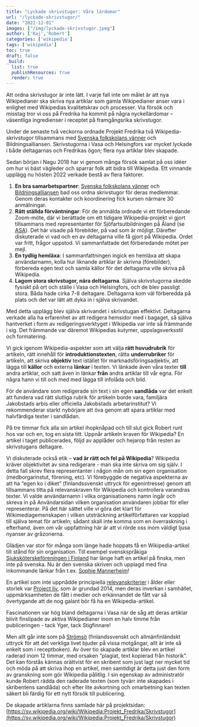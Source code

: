 ```yaml
---
title: "Lyckade skrivstugor: Våra lärdomar"
url: "/lyckade-skrivstugor/"
date: "2022-12-01"
images: ["/img/lyckade-skrivstugor.jpeg"]
author: ['Kaj','Robert']
categories: ['wikipedia']
tags: ['wikipedia']
toc: true
draft: false
_build:
  list: true
  publishResources: true
  render: true
---
```

Att ordna skrivstugor är inte lätt. I varje fall inte om målet är att nya Wikipedianer ska skriva nya artiklar som gamla Wikipedianer anser vara i enlighet med Wikipedias kvalitetskrav och processer. Via försök och misstag tror vi oss på Fredrika ha kommit på några nyckellärdomar – väsentliga ingredienser i receptet på framgångsrika skrivstugor.

Under de senaste två veckorna ordnade Projekt Fredrika två Wikipedia-skrivstugor tillsammans med [Svenska folkskolans vänner](https://sv.wikipedia.org/wiki/Svenska_folkskolans_vänner) och Bildningsalliansen. Skrivstugorna i Vasa och Helsingfors var mycket lyckade i både deltagarnas och Fredrikas ögon; flera nya artiklar blev skapade. 

Sedan början i Nagu 2018 har vi genom många försök samlat på oss idéer om hur vi bäst vägleder och sparrar folk att bidra till Wikipedia. Ett vinnande upplägg nu hösten 2022 verkade bestå av flera faktorer. 

1. **En bra samarbetspartner**: [Svenska folkskolans vänner](https://sfv.fi/sv/hem/) och [Bildningsalliansen](https://www.bildningsalliansen.fi/) bad oss ordna skrivstugor för deras medlemmar. Genom deras kontakter och koordinering fick kursen närmare 30 anmälningar. 
2. **Rätt ställda förväntningar**: För de anmälda ordnade vi ett förberedande Zoom-möte, där vi berättade om ett tidigare Wikipedia-projekt vi gjort tillsammans med representanter för Sjöfartsutbildningen på Åland (se [ASA](https://projektfredrika.fi/asa-uppdrag/)). Det här visade på förebilder, på vad som är möjligt. Därefter diskuterade vi vad och en av deltagarna ville få gjort på Wikipedia. Ordet var fritt, frågor uppstod. Vi sammanfattade det förberedande mötet per mejl. 
3. **En tydlig hemläxa**: I sammanfattningen ingick en hemläxa  att skapa användarnamn, kolla hur liknande artiklar är skrivna (förebilder), förbereda egen text och samla källor för det deltagarna ville skriva på Wikipedia. 
4. **Lagom stora skrivstugor, nära deltagarna**. Själva skrivstugorna skedde fysiskt på ort och ställe i Vasa och Helsingfors, och de blev passligt stora. Båda hade cirka 7-8 deltagare. Deltagarna kom väl förberedda på plats och det var lätt att dyka in i själva skrivandet. 

Med detta upplägg blev själva skrivandet i skrivstugan effektivt. Deltagarna verkade alla ha erfarenhet av att redigera hemsidor med i bagaget, så själva hantverket i form av redigeringsverktyget i Wikipedia var inte så främmande i sig. Det främmande var däremot Wikipedias kutymer, uppslagsverksstil och formatering. 

Vi gick igenom Wikipedia-aspekter som att välja **rätt huvudrubrik** för artikeln, rätt innehåll för **introduktionstexten**, rätta **underrubriker** för artikeln, att skriva **objektiv** text istället för marknadsföringsadjektiv, att lägga till **källor** och externa **länkar** i texten. Vi länkade även våra texter **till** andra artiklar, och satt även in länkar **från** andra artiklar till vår egna. För några hann vi till och med med lägga till infolåda och bild. 

För de användare som redigerade sin text i sin egen **sandlåda** var det enkelt att fundera vad rätt slutliga rubrik för artikeln borde vara, familjära Jakobstads arbis eller officiella Jakobstads arbetarinstitut? Vi rekommenderar starkt nybörjare att öva genom att spara artiklar med halvfärdiga texter i sandlådan. 

På tre timmar fick alla sin artikel ihopknåpad och till slut gick Robert runt hos var och en, tog en sista titt. Uppnår artikeln kraven för Wikipedia? En artikel i taget publicerades, följd  av applåder och hejarop från resten av skrivstugans deltagare. 

Vi diskuterade också etik – **vad är rätt och fel på Wikipedia**? Wikipedia kräver objektivitet av sina redigerare - man ska inte skriva om sig själv. I detta fall skrev flera representanter i någon mån om sin egen organisation (medborgarinstut, förening, etc). Vi förebyggde de negativa aspekterna av att ha “egen ko i diket” (finlandssvenskt uttryck för egenintresse) genom att tillsammans titta på relevanskraven för Wikipedia och kontrollera varandras texter. Vi valde användarnamn i vilka organisationens namn ingår och skreva in på Användarsidan vilken organisation användaren jobbar för eller representerar. På det här sättet ville vi göra det klart för Wikimediagemenskapen i vilken utsträckning artikelförfattaren var kopplad till själva temat för artikeln; sådant skall inte komma som en överraskning i efterhand, även om vår uppfattning här är att vi rörde oss inom väldigt ljusa nyanser av gråzonerna.

Glädjen var stor för många som länge hade hoppats få en Wikipedia-artikel till stånd för sin organisation. Till exempel svenskspråkiga [Sjuksköterskeföreningen i Finland](https://sv.wikipedia.org/wiki/Sjuksk%C3%B6terskef%C3%B6reningen_i_Finland) har länge haft en artikel på finska, men inte på svenska. Nu är den svenska skriven och upplagd med fina inkommande länkar från t.ex. [Sophie Mannerheim](https://sv.wikipedia.org/wiki/Sophie_Mannerheim)!

En artikel som inte uppnådde principiella [relevanskriterier](https://sv.wikipedia.org/wiki/Wikipedia:Relevanskriterier) i ålder eller storlek var [Project liv](https://sv.wikipedia.org/wiki/Project_liv), som är grundad 2014, men deras inverkan i samhället, uppmärksamheten de fått i medier och erkännandet de fått var så övertygande att de nog galant bör få ha en Wikipedia-artikel. 

Fascinationen var hög bland deltagarna i Vasa när de såg att deras artiklar blivit finslipade av aktiva Wikipedianer inom en halv timme från publiceringen - tack Yger, tack Stigfinnare!

Men allt går inte som på [Strömsö](https://sv.wikipedia.org/wiki/Str%C3%B6ms%C3%B6) (finlandssvenskt och allmänfinländskt uttryck för att det verkliga livet bjuder på vissa motgångar, allt är inte så enkelt som i receptboken). Av över tio skapade artiklar blev en artikel raderad inom 12 timmar, med orsaken “plagiat, text kopierad från historik”. Det kan förstås kännas orättvist för en skribent som just lagt ner mycket tid och möda på att skriva ihop en artikel, men samtidigt är detta just den form av granskning som gör Wikipedia pålitlig. I sin egenskap av administratör kunde Robert rädda den raderade texten (som tyvärr inte skapades i skribentens sandlåda) och efter lite avkortning och omarbetning kan texten säkert bli färdig för ett nytt försök till publicering. 

De skapade artiklarna finns samlade här på projektsidan:  \
[https://sv.wikipedia.org/wiki/Wikipedia:Projekt_Fredrika/Skrivstugor](https://sv.wikipedia.org/wiki/Wikipedia:Projekt_Fredrika/Skrivstugor)
